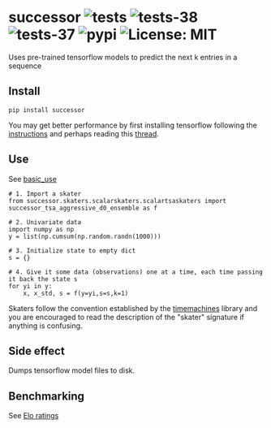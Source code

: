 # successor ![tests](https://github.com/microprediction/successor/workflows/tests/badge.svg) ![tests-38](https://github.com/microprediction/successor/workflows/tests-38/badge.svg) ![tests-37](https://github.com/microprediction/successor/workflows/tests-37/badge.svg) ![pypi](https://github.com/microprediction/successor/workflows/deploy-pypi/badge.svg) ![License: MIT](https://img.shields.io/badge/License-MIT-yellow.svg)

Uses pre-trained tensorflow models to predict the next k entries in a sequence 

## Install

    pip install successor

You may get better performance by first installing tensorflow following the [instructions](https://www.tensorflow.org/install) and perhaps
reading this [thread](https://stackoverflow.com/questions/66092421/how-to-rebuild-tensorflow-with-the-compiler-flags). 

## Use 

See [basic_use](https://github.com/microprediction/successor/tree/main/examples/basic_use.py)

    
    # 1. Import a skater
    from successor.skaters.scalarskaters.scalartsaskaters import successor_tsa_aggressive_d0_ensemble as f

    # 2. Univariate data
    import numpy as np
    y = list(np.cumsum(np.random.randn(1000)))

    # 3. Initialize state to empty dict
    s = {}

    # 4. Give it some data (observations) one at a time, each time passing it back the state s
    for yi in y:
        x, x_std, s = f(y=yi,s=s,k=1)

Skaters follow the convention established by the [timemachines](https://github.com/microprediction/timemachines) library and you are encouraged to read the description of
the "skater" signature if anything is confusing. 

## Side effect

Dumps tensorflow model files to disk. 

## Benchmarking

See [Elo ratings](https://microprediction.github.io/timeseries-elo-ratings/html_leaderboards/univariate-k_001.html) 

    

